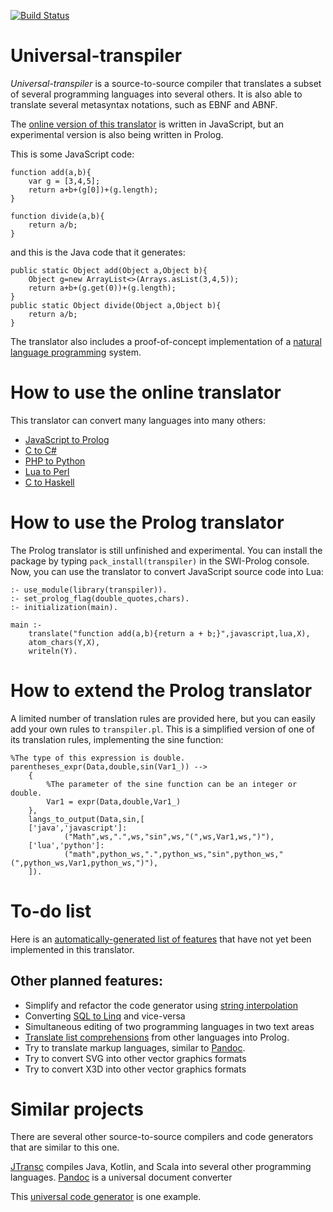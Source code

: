 [![Build Status](https://api.travis-ci.org/jarble/transpiler.svg)](https://travis-ci.org/jarble/transpiler)

# Universal-transpiler

*Universal-transpiler* is a source-to-source compiler that translates a subset of several programming languages into several others.
It is also able to translate several metasyntax notations, such as EBNF and ABNF.

The [online version of this translator](https://jarble.github.io/transpiler/javascript/js_transpiler/test_parser.html) is written in JavaScript, but an experimental version is also being written in Prolog.

This is some JavaScript code:

	function add(a,b){
		var g = [3,4,5];
		return a+b+(g[0])+(g.length);
	}

	function divide(a,b){
		return a/b;
	}

and this is the Java code that it generates:

	public static Object add(Object a,Object b){
		Object g=new ArrayList<>(Arrays.asList(3,4,5));
		return a+b+(g.get(0))+(g.length);
	}
	public static Object divide(Object a,Object b){
		return a/b;
	}

The translator also includes a proof-of-concept implementation of a [natural language programming](file:///C:/Users/jarbl/Dropbox/All%20source%20code%20goes%20here%20-%20don't%20put%20this%20folder%20inside%20any%20other%20folder/Prolog%20projects/universal-transpiler/javascript/js_transpiler/to_do_list.html#%7B%22inputText%22%3A%22product%20of%20A%20and%20B%20means%20A%20*%20B.%5Cnquotient%20of%20A%20and%20B%20means%20A%20%2F%20B.%5Cnbigger%20means%20greater.%5Cngreater%20means%20more.%5CnA%20is%20no%20B%20than%20C%20means%20A%20is%20not%20B%20than%20C.%5CnA%20is%20more%20than%20B%20means%20A%20%3E%20B.%5CnA%20is%20less%20than%20B%20means%20A%20%3C%20B.%5CnA%20plus%20B%20means%20A%20%2B%20B.%5CnA%20or%20B%20means%20A%20%7C%7C%20B.%5CnA%20and%20B%20means%20A%20%26%26%20B.%5CnA%20is%20equal%20to%20B%20means%20A%20equals%20B.%5CnA%20equals%20B%20means%20A%20%3D%3D%20B.%5CnA%20minus%20B%20means%20A%20-%20B.%5CnA%20is%20not%20equal%20to%20B%20means%20A%20!%3D%20B.%5CnX%20is%20a%20Y%20means%20isa%7BX%2CY%7D.%5CnA%20is%20B%20means%20A%20%3D%3D%20B.%5CnA%20is%20not%20a%20B%20means%20(A%20is%20a%20B)%20is%20false.%5CnA%20is%20not%20more%20than%20B%20means%20A%20%3C%3D%20B.%5CnA%20is%20not%20less%20than%20B%20means%20A%20%3E%3D%20B.%5Cna%20%3D%201.%5Cnb%20%3D%202.%5Cn%5Cna4%20%3D%20(the%20quotient%20of%20a%20and%20b)%20plus%20(the%20product%20of%20a%20and%20b)%20is%20not%20less%20%20than%20100.%22%2C%22inputLang%22%3A%22english%22%2C%22outputLang%22%3A%22python%22%7D) system.

# How to use the online translator

This translator can convert many languages into many others:

* [JavaScript to Prolog](https://jarble.github.io/transpiler/javascript/js_transpiler/test_parser.html#%7B%22inputText%22%3A%22function%20is_an_animal(thing)%7B%5Cn%20%20%20%20return%20%5B%5C%22dog%5C%22%2C%5C%22horse%5C%22%2C%5C%22cat%5C%22%5D.indexOf(thing)%20!%3D%3D%20-1%3B%5Cn%7D%22%2C%22inputLang%22%3A%22javascript%22%2C%22outputLang%22%3A%22prolog%22%7D)
* [C to C#](https://jarble.github.io/transpiler/javascript/js_transpiler/test_parser.html#%7B%22inputText%22%3A%22int%20add(int%20a%2C%20int%20b)%7B%5Cn%20%20%20%20return%20a%20%2B%20b%3B%5Cn%7D%22%2C%22inputLang%22%3A%22c%22%2C%22outputLang%22%3A%22c%23%22%7D)
* [PHP to Python](https://jarble.github.io/transpiler/javascript/js_transpiler/test_parser.html#%7B%22inputText%22%3A%22function%20add(%24a%2C%24b)%7B%5Cn%20%20%20%20return%20%24a%2B%24b%3B%5Cn%7D%22%2C%22inputLang%22%3A%22php%22%2C%22outputLang%22%3A%22python%22%7D)
* [Lua to Perl](https://jarble.github.io/transpiler/javascript/js_transpiler/test_parser.html#%7B%22inputText%22%3A%22function%20add(a%2Cb)%20%5Cn%20%20%20%20return%20a%2Bb%5Cnend%22%2C%22inputLang%22%3A%22lua%22%2C%22outputLang%22%3A%22perl%22%7D)
* [C to Haskell](https://jarble.github.io/transpiler/javascript/js_transpiler/test_parser.html#%7B%22inputText%22%3A%22int%20add(int%20a%2C%20int%20b)%7B%5Cn%20%20%20%20return%20a%20%2B%20b%3B%5Cn%7D%22%2C%22inputLang%22%3A%22c%22%2C%22outputLang%22%3A%22haskell%22%7D)

# How to use the Prolog translator

The Prolog translator is still unfinished and experimental. You can install the package by typing `pack_install(transpiler)` in the SWI-Prolog console.
Now, you can use the translator to convert JavaScript source code into Lua:

	:- use_module(library(transpiler)).
	:- set_prolog_flag(double_quotes,chars).
	:- initialization(main).

	main :- 
		translate("function add(a,b){return a + b;}",javascript,lua,X),
		atom_chars(Y,X),
		writeln(Y).


# How to extend the Prolog translator

A limited number of translation rules are provided here, but you can easily add your own rules to `transpiler.pl`.
This is a simplified version of one of its translation rules, implementing the sine function:

	%The type of this expression is double.
	parentheses_expr(Data,double,sin(Var1_)) -->
        {
			%The parameter of the sine function can be an integer or double.
			Var1 = expr(Data,double,Var1_)
		},
        langs_to_output(Data,sin,[
        ['java','javascript']:
                ("Math",ws,".",ws,"sin",ws,"(",ws,Var1,ws,")"),
        ['lua','python']:
                ("math",python_ws,".",python_ws,"sin",python_ws,"(",python_ws,Var1,python_ws,")"),
        ]).

# To-do list
Here is an [automatically-generated list of features](https://jarble.github.io/transpiler/javascript/js_transpiler/to_do_list.html) that have not yet been implemented in this translator.

## Other planned features:
* Simplify and refactor the code generator using [string interpolation](https://stackoverflow.com/questions/1408289/how-can-i-do-string-interpolation-in-javascript)
* Converting [SQL to Linq](https://stackoverflow.com/questions/296972/sql-to-linq-tool) and vice-versa
* Simultaneous editing of two programming languages in two text areas
* [Translate list comprehensions](https://stackoverflow.com/questions/23035186/translate-list-comprehension-to-prolog) from other languages into Prolog.
* Try to translate markup languages, similar to [Pandoc](https://pandoc.org/index.html).
* Try to convert SVG into other vector graphics formats
* Try to convert X3D into other vector graphics formats

# Similar projects
There are several other source-to-source compilers and code generators that are similar to this one.

[JTransc](https://github.com/jtransc/jtransc) compiles Java, Kotlin, and Scala into several other programming languages.
[Pandoc](https://pandoc.org/index.html) is a universal document converter

This [universal code generator](http://codeworker.free.fr/) is one example.
